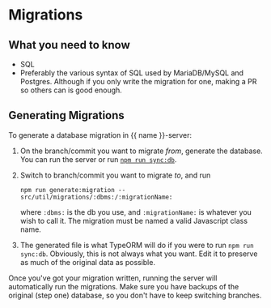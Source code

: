 # Migrations

## What you need to know

- SQL
- Preferably the various syntax of SQL used by MariaDB/MySQL and Postgres.
    Although if you only write the migration for one, making a PR so others can is good enough.

## Generating Migrations

To generate a database migration in {{ name }}-server:

1. On the branch/commit you want to migrate _from_, generate the database.
   You can run the server or run [`npm run sync:db`](../../setup/server/npmScripts.md#syncdb).
2. Switch to branch/commit you want to migrate _to_, and run

    ```
    npm run generate:migration -- src/util/migrations/:dbms:/:migrationName:
    ```

    where `:dbms:` is the db you use, and `:migrationName:` is whatever you wish to call it.
    The migration must be named a valid Javascript class name.
3. The generated file is what TypeORM will do if you were to run `npm run sync:db`.
   Obviously, this is not always what you want. Edit it to preserve as much of the original data as possible.

Once you've got your migration written, running the server will automatically run the migrations.
Make sure you have backups of the original (step one) database, so you don't have to keep switching branches.
